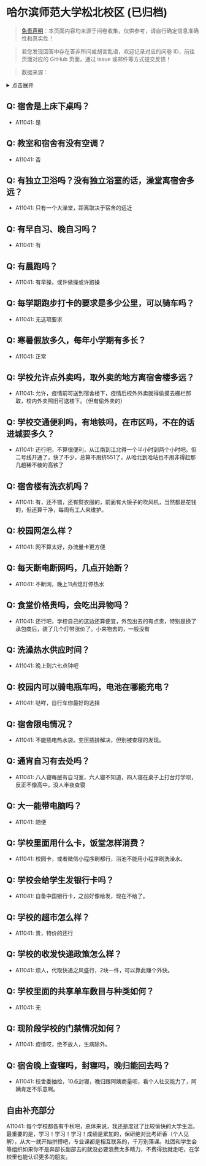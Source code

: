 # 哈尔滨师范大学松北校区 (已归档)

> [免责声明](https://colleges.chat/#_3)：本页面内容均来源于问卷收集，仅供参考，请自行确定信息准确性和真实性！

> 若您发现回答中存在答非所问或胡言乱语，欢迎记录对应的问卷 ID，前往页面对应的 GitHub 页面，通过 issue 或邮件等方式提交反馈！

> 数据来源：

<details><summary>点击展开</summary>
<ul>
<li>A11041: 匿名 (2022 年 06 月)</li>
</ul>
</details>

## Q: 宿舍是上床下桌吗？

- A11041: 是

## Q: 教室和宿舍有没有空调？

- A11041: 否

## Q: 有独立卫浴吗？没有独立浴室的话，澡堂离宿舍多远？

- A11041: 只有一个大澡堂，距离取决于宿舍的远近

## Q: 有早自习、晚自习吗？

- A11041: 有

## Q: 有晨跑吗？

- A11041: 有早操，或许做操或许跑操

## Q: 每学期跑步打卡的要求是多少公里，可以骑车吗？

- A11041: 无这项要求

## Q: 寒暑假放多久，每年小学期有多长？

- A11041: 正常

## Q: 学校允许点外卖吗，取外卖的地方离宿舍楼多远？

- A11041: 允许，疫情前可送到宿舍楼下，疫情后校外外卖就得偷摸去栅栏那取，校内外卖照旧可送楼下。（但有偷外卖的）

## Q: 学校交通便利吗，有地铁吗，在市区吗，不在的话进城要多久？

- A11041: 还行吧，不算很便利，从江南到江北得一个半小时到两个小时吧。但二号线开通了，快了不少，总算不用挤551了，从哈北到哈站也不用非得赶那几趟稀不棱的高铁了

## Q: 宿舍楼有洗衣机吗？

- A11041: 有，还不错，还有熨衣服的，前面有大镜子的吹风机，当然都是花钱的，但还算干净，每周有工人来维护。

## Q: 校园网怎么样？

- A11041: 网不算太好，办流量卡更方便

## Q: 每天断电断网吗，几点开始断？

- A11041: 不断网，晚上11点熄灯停热水

## Q: 食堂价格贵吗，会吃出异物吗？

- A11041: 还行吧，学校自己的这边还算便宜，外包出去的有点贵，特别是换了承包商后，装了几个灯带涨价了。小来物去的，一般没有

## Q: 洗澡热水供应时间？

- A11041: 晚上到六七点钟吧

## Q: 校园内可以骑电瓶车吗，电池在哪能充电？

- A11041: 哒咩，自行车你最好的选择

## Q: 宿舍限电情况？

- A11041: 不能插电热水袋。变压插排解决，但别被查寝的发现。

## Q: 通宵自习有去处吗？

- A11041: 八人寝每层有自习室，六人寝不知道，四人寝在桌子上打台灯学呗，反正不像高中，没人半夜查寝

## Q: 大一能带电脑吗？

- A11041: 随便

## Q: 学校里面用什么卡，饭堂怎样消费？

- A11041: 校园卡，或者微信小程序刷都行，浴池不能用小程序刷洗澡水。

## Q: 学校会给学生发银行卡吗？

- A11041: 自备中国银行卡，之前好像给发，现在不给了。

## Q: 学校的超市怎么样？

- A11041: 贵，特价的还行

## Q: 学校的收发快递政策怎么样？

- A11041: 烦人，代取快递之风盛行，2块一件，可以靠此赚个外快。

## Q: 学校里面的共享单车数目与种类如何？

- A11041: 无

## Q: 现阶段学校的门禁情况如何？

- A11041: 疫情哎，绝不放人，生病除外。

## Q: 宿舍晚上查寝吗，封寝吗，晚归能回去吗？

- A11041: 校舍委抽检，10点封寝，晚归跟阿姨商量呗，看个人社交能力了，阿姨肯定不乐意啊。

## 自由补充部分

A11041: 每个学校都各有千秋吧，总体来说，我还是度过了比较愉快的大学生涯。最重要的是，学习！学习！学习！成绩是累加的，保研绝对比考研香（个人见解），从大一就开始拼搏吧，专业课都是相互联系的，千万别落课。社团和学生会等组织如果你不是奔部长副部去的就没必要浪费太多精力，不费得劲就走吧，在学校里也能认识更多的朋友。